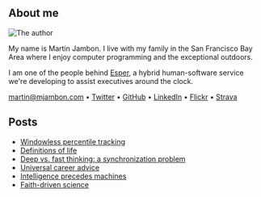 About me
--------

<img src="//www.gravatar.com/avatar/ca1fd636db960bba6027154d81ef106e.png"
     alt="The author">

My name is Martin Jambon. I live with my family in the San Francisco
Bay Area where I enjoy computer programming and the exceptional outdoors.

I am one of the people behind [Esper](http://esper.com), a hybrid
human-software service we're developing to assist executives around
the clock.

martin@mjambon.com
&bull; [Twitter](https://twitter.com/mjambon)
&bull; [GitHub](https://github.com/mjambon)
&bull; [LinkedIn](https://www.linkedin.com/in/mjambon)
&bull; [Flickr](https://www.flickr.com/photos/mjambon)
&bull; [Strava](http://www.strava.com/athletes/750791)

Posts
-----

* [Windowless percentile tracking](2016-07-23-moving-percentile)
* [Definitions of life](2016-07-24-definitions-of-life)
* [Deep vs. fast thinking: a synchronization problem](2015-11-08-deep-vs-fast-thinking)
* [Universal career advice](2015-01-03-universal-career-advice)
* [Intelligence precedes machines](2014-12-31-intelligence-precedes-machines)
* [Faith-driven science](2014-12-27-faith-driven-science)
